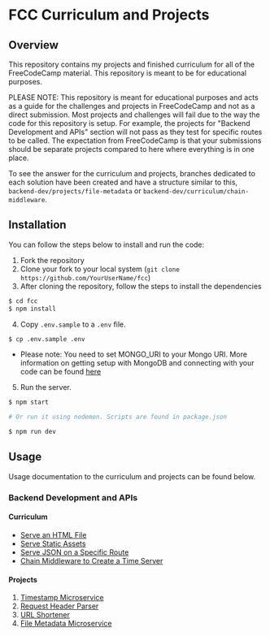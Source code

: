 # FCC Curriculum and Projects

## Overview

This repository contains my projects and finished curriculum for all of the
FreeCodeCamp material. This repository is meant to be for educational purposes.

PLEASE NOTE: This repository is meant for educational purposes and acts as a guide for
the challenges and projects in FreeCodeCamp and not as a direct submission. Most projects
and challenges will fail due to the way the code for this repository is setup. For example,
the projects for "Backend Development and APIs" section will not pass as they test
for specific routes to be called. The expectation from FreeCodeCamp is that your submissions 
should be separate projects compared to here where everything is in one place. 

To see the answer for the curriculum and projects, branches dedicated to each solution
have been created and have a structure similar to this, `backend-dev/projects/file-metadata`
or `backend-dev/curriculum/chain-middleware`.

## Installation

You can follow the steps below to install and run the code:

1. Fork the repository
2. Clone your fork to your local system (`git clone https://github.com/YourUserName/fcc`)
3. After cloning the repository, follow the steps to install the dependencies

```bash
$ cd fcc
$ npm install
```

4. Copy `.env.sample` to a `.env` file.

```bash
$ cp .env.sample .env
```

- Please note: You need to set MONGO_URI to your Mongo URI. More information on
  getting setup with MongoDB and connecting with your code can be found
  [here](https://www.freecodecamp.org/news/get-started-with-mongodb-atlas/)

5. Run the server.

```bash
$ npm start

# Or run it using nodemon. Scripts are found in package.json

$ npm run dev
```

## Usage

Usage documentation to the curriculum and projects can be found below.

### Backend Development and APIs

#### Curriculum
- [Serve an HTML File](https://github.com/ChristianLapinig/fcc/tree/backend-dev/curriculum/serve-html/backend-dev/curriculum)
- [Serve Static Assets](https://github.com/ChristianLapinig/fcc/tree/backend-dev/curriculum/serve-static-assets/backend-dev/curriculum)
- [Serve JSON on a Specific Route](https://github.com/ChristianLapinig/fcc/tree/backend-dev/curriculum/serve-json/backend-dev/curriculum)
- [Chain Middleware to Create a Time Server](https://github.com/ChristianLapinig/fcc/tree/backend-dev/curriculum/chain-middleware/backend-dev/curriculum)

#### Projects

1. [Timestamp Microservice](https://github.com/ChristianLapinig/fcc/tree/master/backend-dev/projects/timestamp-microservice)
2. [Request Header Parser](https://github.com/ChristianLapinig/fcc/tree/master/backend-dev/projects/request-header-parser)
3. [URL Shortener](https://github.com/ChristianLapinig/fcc/tree/master/backend-dev/projects/url-shortener)
4. [File Metadata Microservice](https://github.com/ChristianLapinig/fcc/tree/master/backend-dev/projects/file-metadata-microservice)
